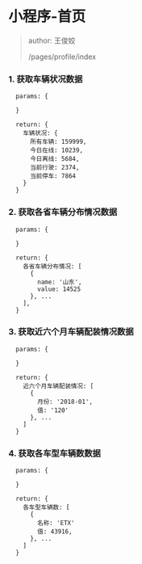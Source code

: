 
# 小程序-首页
> author: 王俊姣
>
> /pages/profile/index


### 1. 获取车辆状况数据

  ```
    params: {

    }

    return: {
      车辆状况: {
        所有车辆: 159999,
        今日在线: 10239,
        今日离线: 5684,
        当前行驶: 2374,
        当前停车: 7864
      }
    }
  ```


### 2. 获取各省车辆分布情况数据

  ```
    params: {

    }

    return: {
      各省车辆分布情况: [
        {
          name: '山东',
          value: 14525
        }, ...
      ],
    }
  ```


### 3. 获取近六个月车辆配装情况数据

  ```
    params: {

    }

    return: {
      近六个月车辆配装情况: [
        {
          月份: '2018-01',
          值: '120'
        }, ...
      ]
    }
  ```


### 4. 获取各车型车辆数数据

  ```
    params: {

    }

    return: {
      各车型车辆数: [
        {
          名称: 'ETX'
          值: 43916,
        }, ...
      ]
    }
  ```
